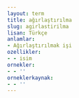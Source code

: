 ```yaml
---
layout: term
title: ağırlaştırılma
slug: agirlastirilma
lisan: Türkçe
anlamlar:
- Ağırlaştırılmak işi
ozellikler:
- - isim
ornekler:
- - ''
orneklerkaynak:
- - ''
---
```

